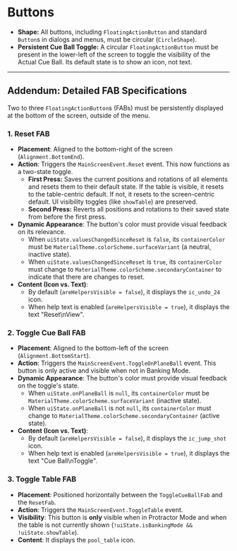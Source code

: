 # Buttons

* **Shape:** All buttons, including `FloatingActionButton` and standard `Button`s in dialogs and menus, must be circular (`CircleShape`).
* **Persistent Cue Ball Toggle:** A circular `FloatingActionButton` must be present in the lower-left of the screen to toggle the visibility of the Actual Cue Ball. Its default state is to show an icon, not text.

***
## Addendum: Detailed FAB Specifications

Two to three `FloatingActionButton`s (FABs) must be persistently displayed at the bottom of the screen, outside of the menu.

### 1. Reset FAB

* **Placement**: Aligned to the bottom-right of the screen (`Alignment.BottomEnd`).
* **Action**: Triggers the `MainScreenEvent.Reset` event. This now functions as a two-state toggle.
  * **First Press:** Saves the current positions and rotations of all elements and resets them to their default state. If the table is visible, it resets to the table-centric default. If not, it resets to the screen-centric default. UI visibility toggles (like `showTable`) are preserved.
  * **Second Press:** Reverts all positions and rotations to their saved state from before the first press.
* **Dynamic Appearance**: The button's color must provide visual feedback on its relevance.
  * When `uiState.valuesChangedSinceReset` is `false`, its `containerColor` must be `MaterialTheme.colorScheme.surfaceVariant` (a neutral, inactive state).
  * When `uiState.valuesChangedSinceReset` is `true`, its `containerColor` must change to `MaterialTheme.colorScheme.secondaryContainer` to indicate that there are changes to reset.
* **Content (Icon vs. Text)**:
  * By default (`areHelpersVisible = false`), it displays the `ic_undo_24` icon.
  * When help text is enabled (`areHelpersVisible = true`), it displays the text "Reset\nView".

### 2. Toggle Cue Ball FAB

* **Placement**: Aligned to the bottom-left of the screen (`Alignment.BottomStart`).
* **Action**: Triggers the `MainScreenEvent.ToggleOnPlaneBall` event. This button is only active and visible when not in Banking Mode.
* **Dynamic Appearance**: The button's color must provide visual feedback on the toggle's state.
  * When `uiState.onPlaneBall` is `null`, its `containerColor` must be `MaterialTheme.colorScheme.surfaceVariant` (inactive state).
  * When `uiState.onPlaneBall` is not `null`, its `containerColor` must change to `MaterialTheme.colorScheme.secondaryContainer` (active state).
* **Content (Icon vs. Text)**:
  * By default (`areHelpersVisible = false`), it displays the `ic_jump_shot` icon.
  * When help text is enabled (`areHelpersVisible = true`), it displays the text "Cue Ball\nToggle".

### 3. Toggle Table FAB

* **Placement**: Positioned horizontally between the `ToggleCueBallFab` and the `ResetFab`.
* **Action**: Triggers the `MainScreenEvent.ToggleTable` event.
* **Visibility**: This button is **only** visible when in Protractor Mode and when the table is not currently shown (`!uiState.isBankingMode && !uiState.showTable`).
* **Content**: It displays the `pool_table` icon.
